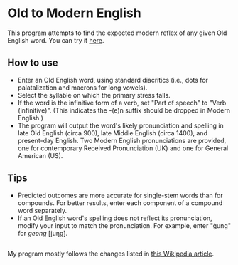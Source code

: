 # Old to Modern English
This program attempts to find the expected modern reflex of any given Old English word.
You can try it [here](https://oiroizoi.github.io/old-to-modern-english/).

## How to use
- Enter an Old English word, using standard diacritics (i.e., dots for palatalization and macrons for long vowels).
- Select the syllable on which the primary stress falls.
- If the word is the infinitive form of a verb, set "Part of speech" to "Verb (infinitive)". (This indicates the -(e)n suffix should be dropped in Modern English.)
- The program will output the word's likely pronunciation and spelling in late Old English (circa 900), late Middle English (circa 1400), and present-day English. Two Modern English pronunciations are provided, one for contemporary Received Pronunciation (UK) and one for General American (US).

## Tips
- Predicted outcomes are more accurate for single-stem words than for compounds. For better results, enter each component of a compound word separately.
- If an Old English word's spelling does not reflect its pronunciation, modify your input to match the pronunciation. For example, enter "ġung" for _geong_ [juŋg].

##
My program mostly follows the changes listed in [this Wikipedia article](https://en.wikipedia.org/wiki/Phonological_history_of_English).
